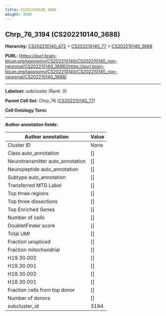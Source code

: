 ```yaml
---
title: CS202210140_3688
weight: 3688
---
```

## Chrp_76_3194 (CS202210140_3688)
<b>Hierarchy: </b>
[CS202210140_472](../CS202210140_472) >
[CS202210140_77](../CS202210140_77) >
[CS202210140_3688](../CS202210140_3688)

**PURL:** [https://purl.brain-bican.org/taxonomy/CS202210140/CS202210140_non-neuronal/CS202210140_3688](https://purl.brain-bican.org/taxonomy/CS202210140/CS202210140_non-neuronal/CS202210140_3688)

---


**Labelset:** subcluster (Rank: 0)

**Parent Cell Set:** Chrp_76 ([CS202210140_77](../CS202210140_77))



**Cell Ontology Term:** 

[MARKER GENES.]: #


---

[TRANSFERRED ANNOTATIONS.]: #


[AUTHOR ANNOTATION FIELDS.]: #


**Author annotation fields:**

| Author annotation | Value |
|-------------------|-------|
|Cluster ID|None|
|Class auto_annotation|[]|
|Neurotransmitter auto_annotation|[]|
|Neuropeptide auto_annotation|[]|
|Subtype auto_annotation|[]|
|Transferred MTG Label|[]|
|Top three regions|[]|
|Top three dissections|[]|
|Top Enriched Genes|[]|
|Number of cells|[]|
|DoubletFinder score|[]|
|Total UMI|[]|
|Fraction unspliced|[]|
|Fraction mitochondrial|[]|
|H19.30.002|[]|
|H19.30.001|[]|
|H18.30.002|[]|
|H18.30.001|[]|
|Fraction cells from top donor|[]|
|Number of donors|[]|
|subcluster_id|3194|
